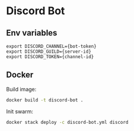 # Discord Bot

## Env variables
```
export DISCORD_CHANNEL={bot-token}
export DISCORD_GUILD={server-id}
export DISCORD_TOKEN={channel-id}
```

## Docker
Build image:
```bash
docker build -t discord-bot .
```
Init swarm:
```bash
docker stack deploy -c discord-bot.yml discord
```

